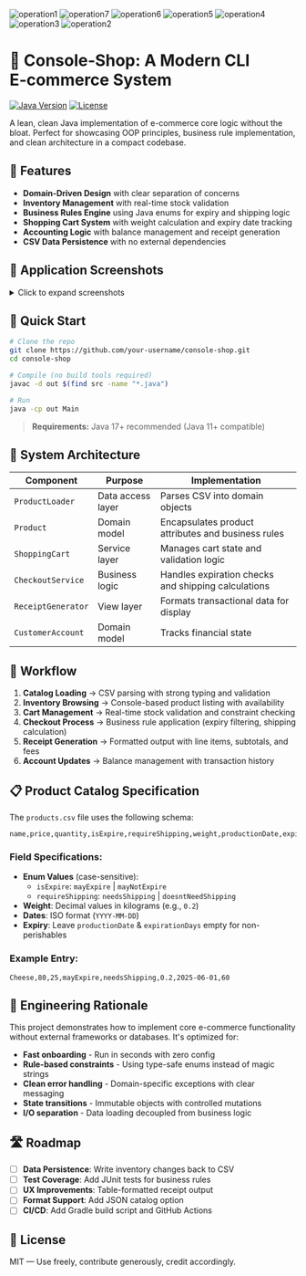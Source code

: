 ![operation1](https://github.com/user-attachments/assets/f6c9d09c-f0fc-42dc-a537-f41e91d077d7)
![operation7](https://github.com/user-attachments/assets/a319c052-dd83-4bf0-93a6-7292f4954b02)
![operation6](https://github.com/user-attachments/assets/66dec2d7-3276-4fec-9907-c545b0f60197)
![operation5](https://github.com/user-attachments/assets/2bf6bf05-ee17-4c19-86bd-5666620317f6)
![operation4](https://github.com/user-attachments/assets/e64bf8e9-f8b7-436a-a868-0708471fecb5)
![operation3](https://github.com/user-attachments/assets/827c6b46-0ca0-4c08-9c8b-948c0d05d3bd)
![operation2](https://github.com/user-attachments/assets/1bd7b749-abfd-45d2-a116-0266a24fbce3)
# 🛒 Console‑Shop: A Modern CLI E‑commerce System

[![Java Version](https://img.shields.io/badge/Java-17%2B-orange)](https://openjdk.java.net/)
[![License](https://img.shields.io/badge/license-MIT-blue.svg)](LICENSE)

A lean, clean Java implementation of e-commerce core logic without the bloat. Perfect for showcasing OOP principles, business rule implementation, and clean architecture in a compact codebase.

## 🚀 Features

- **Domain-Driven Design** with clear separation of concerns
- **Inventory Management** with real-time stock validation
- **Business Rules Engine** using Java enums for expiry and shipping logic
- **Shopping Cart System** with weight calculation and expiry date tracking
- **Accounting Logic** with balance management and receipt generation
- **CSV Data Persistence** with no external dependencies

## 📸 Application Screenshots

<details>
<summary>Click to expand screenshots</summary>

![Main Menu](https://github.com/user-attachments/assets/f6c9d09c-f0fc-42dc-a537-f41e91d077d7)
![Adding Items](https://github.com/user-attachments/assets/1bd7b749-abfd-45d2-a116-0266a24fbce3)
![View Cart](https://github.com/user-attachments/assets/827c6b46-0ca0-4c08-9c8b-948c0d05d3bd)
![Checkout Process](https://github.com/user-attachments/assets/e64bf8e9-f8b7-436a-a868-0708471fecb5)
![Receipt Generation](https://github.com/user-attachments/assets/2bf6bf05-ee17-4c19-86bd-5666620317f6)
![Account View](https://github.com/user-attachments/assets/66dec2d7-3276-4fec-9907-c545b0f60197)
![Exit Screen](https://github.com/user-attachments/assets/a319c052-dd83-4bf0-93a6-7292f4954b02)

</details>

## 🔧 Quick Start

```bash
# Clone the repo
git clone https://github.com/your-username/console-shop.git
cd console-shop

# Compile (no build tools required)
javac -d out $(find src -name "*.java")

# Run
java -cp out Main
```

> **Requirements:** Java 17+ recommended (Java 11+ compatible)

## 🧩 System Architecture

| Component | Purpose | Implementation |
|-----------|---------|----------------|
| `ProductLoader` | Data access layer | Parses CSV into domain objects |
| `Product` | Domain model | Encapsulates product attributes and business rules |
| `ShoppingCart` | Service layer | Manages cart state and validation logic |
| `CheckoutService` | Business logic | Handles expiration checks and shipping calculations |
| `ReceiptGenerator` | View layer | Formats transactional data for display |
| `CustomerAccount` | Domain model | Tracks financial state |

## 🔄 Workflow

1. **Catalog Loading** → CSV parsing with strong typing and validation
2. **Inventory Browsing** → Console-based product listing with availability
3. **Cart Management** → Real-time stock validation and constraint checking
4. **Checkout Process** → Business rule application (expiry filtering, shipping calculation)
5. **Receipt Generation** → Formatted output with line items, subtotals, and fees
6. **Account Updates** → Balance management with transaction history

## 📋 Product Catalog Specification

The `products.csv` file uses the following schema:

```
name,price,quantity,isExpire,requireShipping,weight,productionDate,expirationDays
```

### Field Specifications:

- **Enum Values** (case-sensitive):
  - `isExpire`: `mayExpire` | `mayNotExpire`
  - `requireShipping`: `needsShipping` | `doesntNeedShipping`
- **Weight**: Decimal values in kilograms (e.g., `0.2`)
- **Dates**: ISO format (`YYYY-MM-DD`)
- **Expiry**: Leave `productionDate` & `expirationDays` empty for non-perishables

### Example Entry:
```
Cheese,80,25,mayExpire,needsShipping,0.2,2025-06-01,60
```

## 🧠 Engineering Rationale

This project demonstrates how to implement core e-commerce functionality without external frameworks or databases. It's optimized for:

- **Fast onboarding** - Run in seconds with zero config
- **Rule-based constraints** - Using type-safe enums instead of magic strings
- **Clean error handling** - Domain-specific exceptions with clear messaging
- **State transitions** - Immutable objects with controlled mutations
- **I/O separation** - Data loading decoupled from business logic

## 🛣️ Roadmap

- [ ] **Data Persistence**: Write inventory changes back to CSV
- [ ] **Test Coverage**: Add JUnit tests for business rules
- [ ] **UX Improvements**: Table-formatted receipt output
- [ ] **Format Support**: Add JSON catalog option
- [ ] **CI/CD**: Add Gradle build script and GitHub Actions

## 📜 License

MIT — Use freely, contribute generously, credit accordingly.
